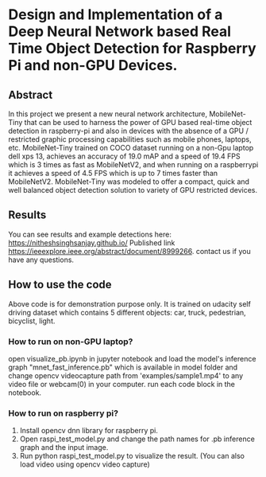 # Design and Implementation of a Deep Neural Network based Real Time Object Detection for Raspberry Pi and non-GPU Devices.
## Abstract
In this project we present a new neural network architecture, MobileNet-Tiny that can be used to harness the power of GPU based real-time object detection in raspberry-pi and also in devices with the absence of a GPU / restricted graphic processing capabilities such as mobile phones, laptops, etc. MobileNet-Tiny trained on COCO dataset running on a non-Gpu laptop dell xps 13, achieves an accuracy of 19.0 mAP and a speed of 19.4 FPS which is 3 times as fast as MobileNetV2, and when running on a raspberrypi it achieves a speed of 4.5 FPS which is up to 7 times faster than MobileNetV2. MobileNet-Tiny was modeled to offer a compact, quick and well balanced object detection solution to variety of GPU restricted devices.

## Results
You can see results and example detections here: https://nitheshsinghsanjay.github.io/
Published link https://ieeexplore.ieee.org/abstract/document/8999266. contact us if you have any questions.

## How to use the code
Above code is for demonstration purpose only. It is trained on udacity self driving dataset which contains 5 different objects: car, truck, pedestrian, bicyclist, light.

### How to run on non-GPU laptop? 
open visualize_pb.ipynb in jupyter notebook and load the model's inference graph "mnet_fast_inference.pb" which is available in model folder and change opencv videocapture path from 'examples/sample1.mp4' to any video file or webcam(0) in your computer. run each code block in the notebook.

### How to run on raspberry pi?
1. Install opencv dnn library for raspberry pi.
2. Open raspi_test_model.py and change the path names for .pb inference graph and the input image. 
3. Run python raspi_test_model.py to visualize the result.
(You can also load video using opencv video capture)
